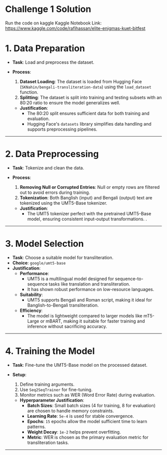 # Challenge 1 Solution

Run the code on kaggle
Kaggle Notebook Link: https://www.kaggle.com/code/rafihassan/elite-enigmas-kuet-bitfest

# **1. Data Preparation**
- **Task**: Load and preprocess the dataset.
- **Process**:
  1. **Dataset Loading**: The dataset is loaded from Hugging Face (`SKNahin/bengali-transliteration-data`) using the `load_dataset` function.
  2. **Splitting**: The dataset is split into training and testing subsets with an 80:20 ratio to ensure the model generalizes well.


  - **Justification**:
    - The 80:20 split ensures sufficient data for both training and evaluation.
    - Hugging Face's `datasets` library simplifies data handling and supports preprocessing pipelines.

---



# **2. Data Preprocessing**
- **Task**: Tokenize and clean the data.
- **Process**:
  1. **Removing Null or Corrupted Entries**: Null or empty rows are filtered out to avoid errors during training.
  2. **Tokenization**: Both Banglish (input) and Bengali (output) text are tokenized using the UMT5-Base tokenizer.

  

  - **Justification**:
    - The UMT5 tokenizer perfect with the pretrained UMT5-Base model, ensuring consistent input-output transformations.
    .

---


# **3. Model Selection**
- **Task**: Choose a suitable model for transliteration.
- **Choice**: `google/umt5-base`
- **Justification**:
  - **Performance**:
    - UMT5 is a multilingual model designed for sequence-to-sequence tasks like translation and transliteration.
    - It has shown robust performance on low-resource languages.
  - **Suitability**:
    - UMT5 supports Bengali and Roman script, making it ideal for Banglish-to-Bengali transliteration.
  - **Efficiency**:
    - The model is lightweight compared to larger models like mT5-Large or mBART, making it suitable for faster training and inference without sacrificing accuracy.

---


# **4. Training the Model**
- **Task**: Fine-tune the UMT5-Base model on the processed dataset.
- **Setup**:
  1. Define training arguments.
  2. Use `Seq2SeqTrainer` for fine-tuning.
  3. Monitor metrics such as WER (Word Error Rate) during evaluation.


  - **Hyperparameter Justification**:
    - **Batch Sizes**: Small batch sizes (4 for training, 8 for evaluation) are chosen to handle memory constraints.
    - **Learning Rate**: `5e-4` is used for stable convergence.
    - **Epochs**: `15` epochs allow the model sufficient time to learn patterns.
    - **Weight Decay**: `1e-2` helps prevent overfitting.
    - **Metric**: WER is chosen as the primary evaluation metric for transliteration tasks.

---


